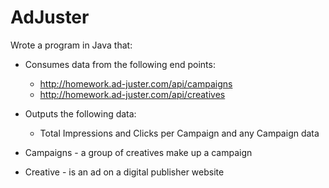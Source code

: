 # AdJuster 
Wrote a program in Java that:

* Consumes data from the following end points:
    * http://homework.ad-juster.com/api/campaigns 
    * http://homework.ad-juster.com/api/creatives 

* Outputs the following data:
    * Total Impressions and Clicks per Campaign and any Campaign data

* Campaigns - a group of creatives make up a campaign
* Creative - is an ad on a digital publisher website
